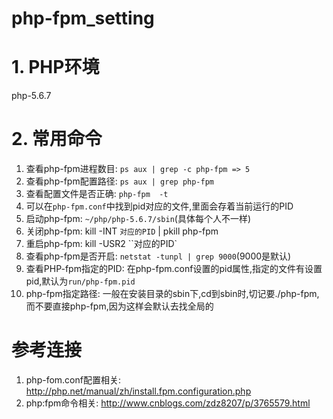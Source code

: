 # php-fpm_setting

# 1. PHP环境

php-5.6.7

# 2. 常用命令

1. 查看php-fpm进程数目: `ps aux | grep -c php-fpm => 5`
2. 查看php-fpm配置路径: `ps aux | grep php-fpm`
3. 查看配置文件是否正确: `php-fpm  -t`
4. 可以在`php-fpm.conf`中找到pid对应的文件,里面会存着当前运行的PID
5. 启动php-fpm: `~/php/php-5.6.7/sbin`(具体每个人不一样)
6. 关闭php-fpm: kill -INT `对应的PID` | pkill php-fpm
7. 重启php-fpm: kill -USR2 ``对应的PID`
8. 查看php-fpm是否开启: `netstat -tunpl | grep 9000`(9000是默认)
9. 查看PHP-fpm指定的PID: 在php-fpm.conf设置的pid属性,指定的文件有设置pid,默认为`run/php-fpm.pid`
10. php-fpm指定路径: 一般在安装目录的sbin下,cd到sbin时,切记要./php-fpm,而不要直接php-fpm,因为这样会默认去找全局的



# 参考连接

1. php-fom.conf配置相关: <http://php.net/manual/zh/install.fpm.configuration.php>
2. php:fpm命令相关: <http://www.cnblogs.com/zdz8207/p/3765579.html>